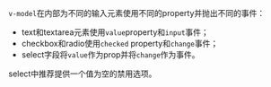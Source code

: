 `v-model`在内部为不同的输入元素使用不同的property并抛出不同的事件：

- text和textarea元素使用`value`property和`input`事件；
- checkbox和radio使用`checked` property和`change`事件；
- select字段将`value`作为prop并将`change`作为事件。

select中推荐提供一个值为空的禁用选项。

